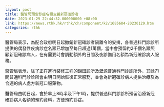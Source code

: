 ```yaml
---
layout: post
title: 醫管局預留診症名額支援新冠確診者
date: 2023-01-29 22:44:32.000000000 +08:00
link: https://news.rthk.hk/rthk/ch/component/k2/1685684-20230129.htm
categories: rthk
---
```


醫管局表示，為配合政府明日起撤銷新冠確診者隔離令的安排，各普通科門診診所提供的偶發性疾病診症名額已增加至每日超過1萬個，當中會預留約2千個名額照顧新冠確診病人，在有需要時會調動額外的日間及夜診備用名額為新冠確診病人服務。

醫管局表示，除了正在進行裝修工程的錦田診所及瀝源普通科門診診所外，其餘71間普通科門診診所會由明日開始恢復正常服務，並會為新冠確診病人提供治療及為合適的病人處方新冠口服藥物。

醫管局由明日起，會於早上8時半及下午1時，提供普通科門診診所預留治療新冠確診病人名額的預約資料，方便預約診症。
